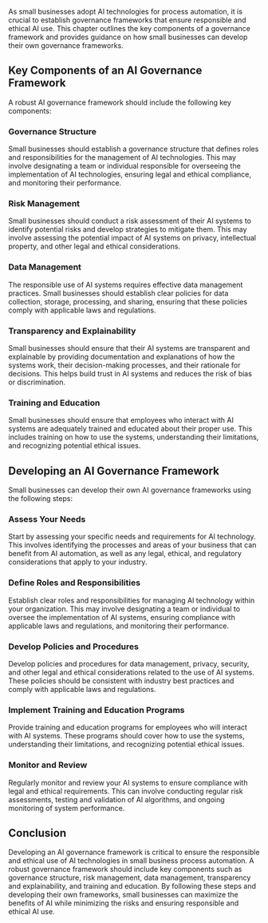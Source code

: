 
As small businesses adopt AI technologies for process automation, it is crucial to establish governance frameworks that ensure responsible and ethical AI use. This chapter outlines the key components of a governance framework and provides guidance on how small businesses can develop their own governance frameworks.

Key Components of an AI Governance Framework
--------------------------------------------

A robust AI governance framework should include the following key components:

### Governance Structure

Small businesses should establish a governance structure that defines roles and responsibilities for the management of AI technologies. This may involve designating a team or individual responsible for overseeing the implementation of AI technologies, ensuring legal and ethical compliance, and monitoring their performance.

### Risk Management

Small businesses should conduct a risk assessment of their AI systems to identify potential risks and develop strategies to mitigate them. This may involve assessing the potential impact of AI systems on privacy, intellectual property, and other legal and ethical considerations.

### Data Management

The responsible use of AI systems requires effective data management practices. Small businesses should establish clear policies for data collection, storage, processing, and sharing, ensuring that these policies comply with applicable laws and regulations.

### Transparency and Explainability

Small businesses should ensure that their AI systems are transparent and explainable by providing documentation and explanations of how the systems work, their decision-making processes, and their rationale for decisions. This helps build trust in AI systems and reduces the risk of bias or discrimination.

### Training and Education

Small businesses should ensure that employees who interact with AI systems are adequately trained and educated about their proper use. This includes training on how to use the systems, understanding their limitations, and recognizing potential ethical issues.

Developing an AI Governance Framework
-------------------------------------

Small businesses can develop their own AI governance frameworks using the following steps:

### Assess Your Needs

Start by assessing your specific needs and requirements for AI technology. This involves identifying the processes and areas of your business that can benefit from AI automation, as well as any legal, ethical, and regulatory considerations that apply to your industry.

### Define Roles and Responsibilities

Establish clear roles and responsibilities for managing AI technology within your organization. This may involve designating a team or individual to oversee the implementation of AI systems, ensuring compliance with applicable laws and regulations, and monitoring their performance.

### Develop Policies and Procedures

Develop policies and procedures for data management, privacy, security, and other legal and ethical considerations related to the use of AI systems. These policies should be consistent with industry best practices and comply with applicable laws and regulations.

### Implement Training and Education Programs

Provide training and education programs for employees who will interact with AI systems. These programs should cover how to use the systems, understanding their limitations, and recognizing potential ethical issues.

### Monitor and Review

Regularly monitor and review your AI systems to ensure compliance with legal and ethical requirements. This can involve conducting regular risk assessments, testing and validation of AI algorithms, and ongoing monitoring of system performance.

Conclusion
----------

Developing an AI governance framework is critical to ensure the responsible and ethical use of AI technologies in small business process automation. A robust governance framework should include key components such as governance structure, risk management, data management, transparency and explainability, and training and education. By following these steps and developing their own frameworks, small businesses can maximize the benefits of AI while minimizing the risks and ensuring responsible and ethical AI use.
